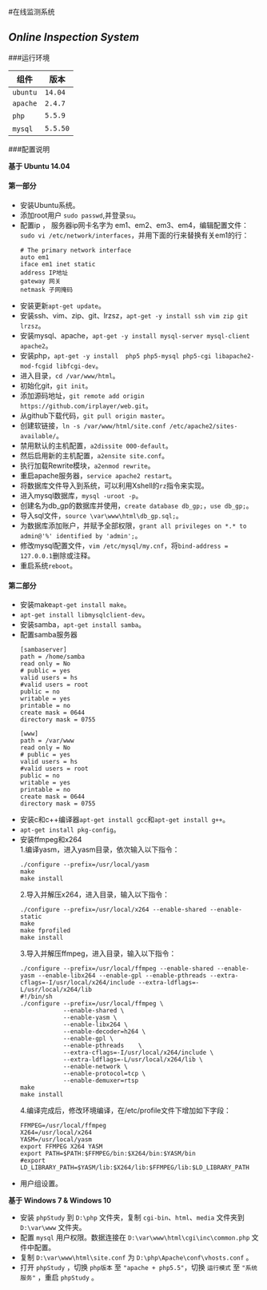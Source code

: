 #在线监测系统

## *Online Inspection System*

###运行环境

组件 | 版本
-------- | --------
`ubuntu` | `14.04`
`apache` | `2.4.7`
`php`    | `5.5.9`
`mysql`  | `5.5.50`

###配置说明

**基于 Ubuntu 14.04**

#### 第一部分
- 安装Ubuntu系统。
- 添加root用户 `sudo passwd`,并登录`su`。
- 配置ip ， 服务器ip网卡名字为 em1、em2、em3、em4，编辑配置文件：`sudo vi /etc/network/interfaces`，并用下面的行来替换有关em1的行：
    ``` 
    # The primary network interface
    auto em1
    iface em1 inet static
    address IP地址
    gateway 网关
    netmask 子网掩码
    ```
- 安装更新`apt-get update`。
- 安装ssh、vim、zip、git、lrzsz，`apt-get -y install ssh vim zip git lrzsz`。
- 安装mysql、apache，`apt-get -y install mysql-server mysql-client apache2`。
- 安装php，`apt-get -y install  php5 php5-mysql php5-cgi libapache2-mod-fcgid libfcgi-dev`。
- 进入目录，`cd /var/www/html`。
- 初始化git，`git init`。
- 添加源码地址，`git remote add origin https://github.com/irplayer/web.git`。
- 从github下载代码，`git pull origin master`。
- 创建软链接，`ln -s /var/www/html/site.conf /etc/apache2/sites-available/`。
- 禁用默认的主机配置，`a2dissite 000-default`。
- 然后启用新的主机配置，`a2ensite site.conf`。
- 执行加载Rewrite模块，`a2enmod rewrite`。
- 重启apache服务器，`service apache2 restart`。
- 将数据库文件导入到系统，可以利用Xshell的`rz`指令来实现。
- 进入mysql数据库，`mysql -uroot -p`。
- 创建名为db_gp的数据库并使用，`create database db_gp;`，`use db_gp;`。
- 导入sql文件，`source \var\www\html\db_gp.sql;`。
- 为数据库添加账户，并赋予全部权限，`grant all privileges on *.* to admin@'%' identified by 'admin';`。
- 修改mysql配置文件，`vim /etc/mysql/my.cnf`，将`bind-address =   127.0.0.1`删除或注释。
- 重启系统`reboot`。

#### 第二部分
- 安装make`apt-get install make`。
- `apt-get install libmysqlclient-dev`。
- 安装samba，`apt-get install samba`。
- 配置samba服务器
    ```
    [sambaserver]
    path = /home/samba
    read only = No
    # public = yes
    valid users = hs 
    #valid users = root
    public = no
    writable = yes
    printable = no
    create mask = 0644
    directory mask = 0755

    [www]
    path = /var/www
    read only = No
    # public = yes
    valid users = hs 
    #valid users = root
    public = no
    writable = yes
    printable = no
    create mask = 0644
    directory mask = 0755
    ```
- 安装c和c++编译器`apt-get install gcc`和`apt-get install g++`。
- `apt-get install pkg-config`。
- 安装ffmpeg和x264  
  1.编译yasm，进入yasm目录，依次输入以下指令：  
    ```
    ./configure --prefix=/usr/local/yasm
    make
    make install
    ```
  2.导入并解压x264，进入目录，输入以下指令：  
    ```
    ./configure --prefix=/usr/local/x264 --enable-shared --enable-static  
    make  
    make fprofiled  
    make install  
    ```
  3.导入并解压ffmpeg，进入目录，输入以下指令：  
    ```
    ./configure --prefix=/usr/local/ffmpeg --enable-shared --enable-yasm --enable-libx264 --enable-gpl --enable-pthreads --extra-cflags=-I/usr/local/x264/include --extra-ldflags=-L/usr/local/x264/lib    
    #!/bin/sh  
    ./configure --prefix=/usr/local/ffmpeg \  
                --enable-shared \  
                --enable-yasm \  
                --enable-libx264 \  
                --enable-decoder=h264 \  
                --enable-gpl \  
                --enable-pthreads    \  
                --extra-cflags=-I/usr/local/x264/include \  
                --extra-ldflags=-L/usr/local/x264/lib \  
                --enable-network \  
                --enable-protocol=tcp \  
                --enable-demuxer=rtsp  
    make  
    make install  
    ```
  4.编译完成后，修改环境编译，在/etc/profile文件下增加如下字段：  
    ```
    FFMPEG=/usr/local/ffmpeg  
    X264=/usr/local/x264  
    YASM=/usr/local/yasm  
    export FFMPEG X264 YASM  
    export PATH=$PATH:$FFMPEG/bin:$X264/bin:$YASM/bin  
    #export LD_LIBRARY_PATH=$YASM/lib:$X264/lib:$FFMPEG/lib:$LD_LIBRARY_PATH  
    ```
- 用户组设置。


**基于 Windows 7 & Windows 10**

- 安装 `phpStudy` 到 `D:\php` 文件夹，复制 `cgi-bin`、`html`、`media` 文件夹到 `D:\var\www` 文件夹。
- 配置 `mysql` 用户权限。数据连接在 `D:\var\www\html\cgi\inc\common.php` 文件中配置。
- 复制 `D:\var\www\html\site.conf` 为 `D:\php\Apache\conf\vhosts.conf` 。
- 打开 `phpStudy` ，切换 `php版本` 至 `"apache + php5.5"`，切换 `运行模式` 至 `"系统服务"` ，重启 `phpStudy` 。

